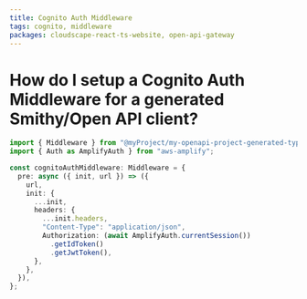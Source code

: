 ```yaml
---
title: Cognito Auth Middleware
tags: cognito, middleware
packages: cloudscape-react-ts-website, open-api-gateway
---
```


# How do I setup a Cognito Auth Middleware for a generated Smithy/Open API client?

```ts
import { Middleware } from "@myProject/my-openapi-project-generated-typescript";
import { Auth as AmplifyAuth } from "aws-amplify";

const cognitoAuthMiddleware: Middleware = {
  pre: async ({ init, url }) => ({
    url,
    init: {
      ...init,
      headers: {
        ...init.headers,
        "Content-Type": "application/json",
        Authorization: (await AmplifyAuth.currentSession())
          .getIdToken()
          .getJwtToken(),
      },
    },
  }),
};
```
